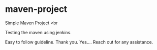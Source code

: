 # maven-project
Simple Maven Project
<br

Testing the maven using jenkins

Easy to follow guideline.
Thank you.
Yes....
Reach out for any assistance.
